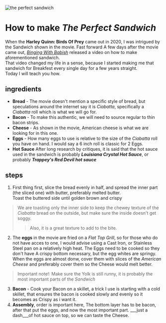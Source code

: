 ![the perfect sandwich](https://i0.wp.com/thegluttonousgeek.com/wp-content/uploads/2020/05/BoP-sandwich.jpg?resize=640%2C454&ssl=1)
# How to make _The Perfect Sandwich_
When the __Harley Quinn: Birds Of Prey__ came out in 2020, I was intrigued by the Sandwich shown in the movie. Fast forward A few days after the movie came out, [_Binging With Babish_](https://www.youtube.com/watch?v=6JFVKnrE_d8&ab_channel=BabishCulinaryUniverse) released a video on how to make aforementioned sandwich. <br> That video changed my life in a sense, because I started making me that sandwich for Breakfest every single day for a few years straight. <br> Today I will teach you how.
## ingredients
* __Bread__ - The movie doesn't mention a specific style of bread, but speculations around the internet say it is _Ciabatta_, specifically a _Ciabatta_ roll which is what we will go for.
* __Bacon__ - To make this authentic, we will need to source regular to thin bacon strips.
* __Cheese__ - As shown in the movie, American cheese is what we are looking for in this one.
* __Eggs__ - How many eggs to use is relative to the size of the _Ciabatta_ roll you have on hand. I would say a 6 inch roll is classic for 2 Eggs.
* __Hot Sauce__ After long research by critiques, it is said that the hot sauce used in the sandwich is probably ___Louisiana Crystal Hot Sauce___, or probably ___Trappey's Red Devil hot sauce___

## steps
1. First thing first, slice the bread evenly in half, and spread the inner part (the sliced one) with butter, preferably melted butter. <br>
Toast the buttered side until golden brown and crispy
> We are toasting only the inner side to keep the chewey texture of the _Ciabatta_ bread on the outside, but make sure the inside doesn't get soggy. 
>> Also, it is a great texture to add to the bite.
2. The __eggs__ in the movie are fried on a _Flat Top Grill_, so for those who do not have acces to one, I would advise using a Cast Iron, or Stainless Steel pan on a relatively high heat. The Eggs need to be cooked so they don't have A crispy bottom necessary, but the egg whites are springy. <br> When the eggs are almost donw, cover them with slices of the _American Cheese_ and preferably cover them so the Cheese would melt better. 
> Important note!: Make sure the Yolk is still runny, it is probably the most important parts of the _Sandwich_
3. __Bacon__ - Cook your Bacon on a skillet, a trick I use is starting with a cold skillet, that ensures the bacon is cooked slowly and evenly so it becomes as Crispy as i want it.
4. __Assembly__, order is important here, The bottom layer has to be bacon, after that put the eggs, and now the most important part. ___just a dash___of hot sauce on top, so we can taste the Cheese.
